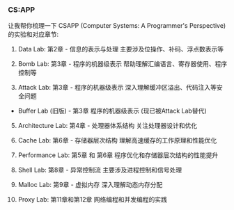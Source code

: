 ### CS:APP
让我帮你梳理一下 CSAPP (Computer Systems: A Programmer's Perspective) 的实验和对应章节:

1. Data Lab: 第2章 - 信息的表示与处理
   主要涉及位操作、补码、浮点数表示等

2. Bomb Lab: 第3章 - 程序的机器级表示
   帮助理解汇编语言、寄存器使用、程序控制等

3. Attack Lab: 第3章 - 程序的机器级表示
   深入理解缓冲区溢出、代码注入等安全问题
   
- Buffer Lab (旧版) - 第3章 程序的机器级表示 (现已被Attack Lab替代)

5. Architecture Lab: 第4章 - 处理器体系结构
   关注处理器设计和优化

6. Cache Lab: 第6章 - 存储器层次结构
   理解高速缓存的工作原理和性能优化

7. Performance Lab: 第5章 和 第6章
   程序优化和存储器层次结构的性能提升

8. Shell Lab: 第8章 - 异常控制流
   主要涉及进程控制和信号处理

9. Malloc Lab: 第9章 - 虚拟内存
   深入理解动态内存分配

10. Proxy Lab: 第11章和第12章
   网络编程和并发编程的实践
